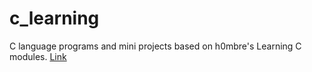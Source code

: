 # c_learning
C language programs and mini projects based on h0mbre's Learning C modules.
[Link](https://github.com/h0mbre/Learning-C)
